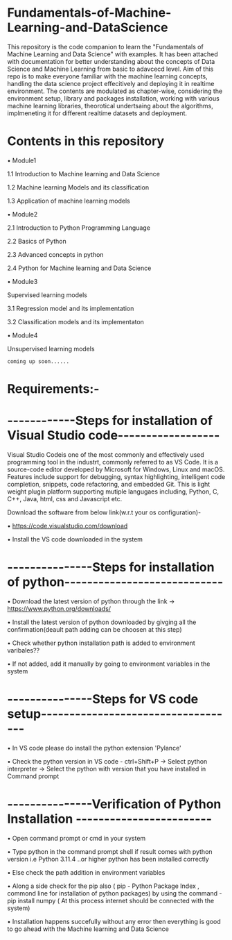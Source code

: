 # Fundamentals-of-Machine-Learning-and-DataScience

This repository is the code companion to learn the "Fundamentals of Machine Learning and Data Science" with examples. It has been attached with documentation for better understanding about the concepts of Data Science and Machine Learning from basic to adavcecd level. Aim of this repo is to make everyone familiar with the machine learning concepts,  handling the data science project effecitively and deploying it in realtime environment. The contents are modulated as chapter-wise, considering the environment setup, library and packages installation, working with various machine learning libraries, theorotical undertsaing about the algorithms, implmeneting it for different realtime datasets and deployment. 

# Contents in this repository

•	Module1

   1.1 Introduction to Machine learning and Data Science
   
   1.2 Machine learning Models and its classification
   
   1.3 Application of machine learning models
   
•	Module2

   2.1 Introduction to Python Programming Language
   
   2.2 Basics of Python
   
   2.3 Advanced concepts in python
   
   2.4 Python for Machine learning and Data Science
   
•	Module3

Supervised learning models 

   3.1 Regression model and its implementation
   
   3.2 Classification models and its implementaton
   
•	Module4

Unsupervised learning models

    coming up soon......

# Requirements:-   
# ------------Steps for installation of Visual Studio code------------------

Visual Studio Codeis one of the most commonly and effectively used programming tool in the industrt, commonly referred to as VS Code. It is a source-code editor developed by Microsoft for Windows, Linux and macOS. Features include support for debugging, syntax highlighting, intelligent code completion, snippets, code refactoring, and embedded Git. This is light weight plugin platform supporting mutiple langugaes including, Python, C, C++, Java, html, css and Javascript etc. 

Download the software from below link(w.r.t your os configuration)-

•	https://code.visualstudio.com/download

•	Install the VS code downloaded in the system
 
# ---------------Steps for installation of python----------------------------

•	Download the latest version of python through the link -> https://www.python.org/downloads/

•	Install the latest version of python downloaded by givging all the confirmation(deault path adding can be choosen at this step)

•	Check whether  python installation path is added to environment varibales?? 

•	If not added, add it manually by going to environment variables in the system

# ---------------Steps for VS code setup-----------------------------------

•	In VS code please do install the python extension 'Pylance' 

•	Check the python version in VS code - ctrl+Shift+P -> Select python interpreter -> Select the python with version that you have installed in Command prompt

 
# ---------------Verification of Python Installation ------------------------

•	Open command prompt or cmd in your system

•  Type python in the command prompt shell if result comes with python version i.e Python 3.11.4 ..or higher python has been installed correctly

•  Else check the path addition in environment variables

•  Along a side check for the pip also ( pip - Python Package Index , commond line for installation of python packages) by using the command - pip install numpy ( At this process internet should be connected with the system)

•  Installation happens succefully without any error then everything is good to go ahead with the Machine learning and Data Science










